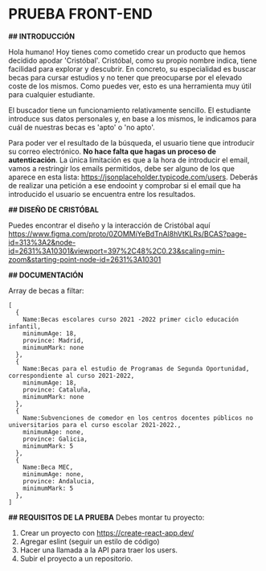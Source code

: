 # PRUEBA FRONT-END

**## INTRODUCCIÓN**

Hola humano! Hoy tienes como cometido crear un producto que hemos decidido apodar 'Cristóbal'. Cristóbal, como su propio nombre indica, tiene facilidad para explorar y descubrir. En concreto, su especialidad es buscar becas para cursar estudios y no tener que preocuparse por el elevado coste de los mismos. Como puedes ver, esto es una herramienta muy útil para cualquier estudiante.

El buscador tiene un funcionamiento relativamente sencillo. El estudiante introduce sus datos personales y, en base a los mismos, le indicamos para cuál de nuestras becas es 'apto' o 'no apto'.

Para poder ver el resultado de la búsqueda, el usuario tiene que introducir su correo electrónico. **No hace falta que hagas un proceso de autenticación**. La única limitación es que a la hora de introducir el email, vamos a restringir los emails permitidos, debe ser alguno de los que aparece en esta lista: https://jsonplaceholder.typicode.com/users.
Deberás de realizar una petición a ese endooint y comprobar si el email que ha introducido el usuario se encuentra entre los resultados.

**## DISEÑO DE CRISTÓBAL**

Puedes encontrar el diseño y la interacción de Cristóbal aquí
https://www.figma.com/proto/0ZOMMiYeBdTnAl8hVtKLRs/BCAS?page-id=313%3A2&node-id=2631%3A10301&viewport=397%2C48%2C0.23&scaling=min-zoom&starting-point-node-id=2631%3A10301

**## DOCUMENTACIÓN**

Array de becas a filtar:
```
[
  { 
    Name:Becas escolares curso 2021 -2022 primer ciclo educación infantil,
    minimumAge: 18,
    province: Madrid,
    minimumMark: none
  },
  { 
    Name:Becas para el estudio de Programas de Segunda Oportunidad, correspondiente al curso 2021-2022,
    minimumAge: 18,
    province: Cataluña,
    minimumMark: none
  },
  { 
    Name:Subvenciones de comedor en los centros docentes públicos no universitarios para el curso escolar 2021-2022.,
    minimumAge: none,
    province: Galicia,
    minimumMark: 5
  },
  { 
    Name:Beca MEC,
    minimumAge: none,
    province: Andalucia,
    minimumMark: 5
  },
]
```

**## REQUISITOS DE LA PRUEBA**
Debes montar tu proyecto:
1. Crear un proyecto con https://create-react-app.dev/
2. Agregar eslint (seguir un estilo de código)
3. Hacer una llamada a la API para traer los users.
4. Subir el proyecto a un repositorio. 
